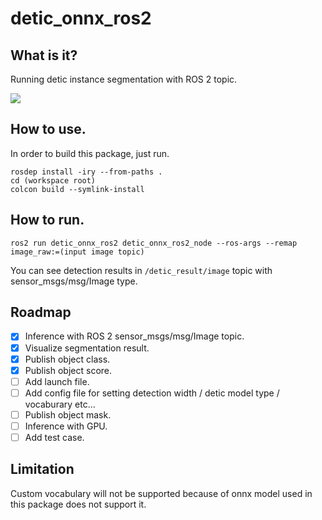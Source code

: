 # detic_onnx_ros2 

## What is it?

Running detic instance segmentation with ROS 2 topic.

[![](https://img.youtube.com/vi/EJEPW2xSSVs/0.jpg)](https://www.youtube.com/watch?v=EJEPW2xSSVs)

## How to use.

In order to build this package, just run.

```
rosdep install -iry --from-paths .
cd (workspace root)
colcon build --symlink-install
```

## How to run.

```
ros2 run detic_onnx_ros2 detic_onnx_ros2_node --ros-args --remap image_raw:=(input image topic)
```

You can see detection results in `/detic_result/image` topic with sensor_msgs/msg/Image type.

## Roadmap
- [x] Inference with ROS 2 sensor_msgs/msg/Image topic.
- [x] Visualize segmentation result.
- [x] Publish object class.
- [x] Publish object score.
- [ ] Add launch file.
- [ ] Add config file for setting detection width / detic model type / vocaburary etc...
- [ ] Publish object mask.
- [ ] Inference with GPU.
- [ ] Add test case.

## Limitation
Custom vocabulary will not be supported because of onnx model used in this package does not support it.
